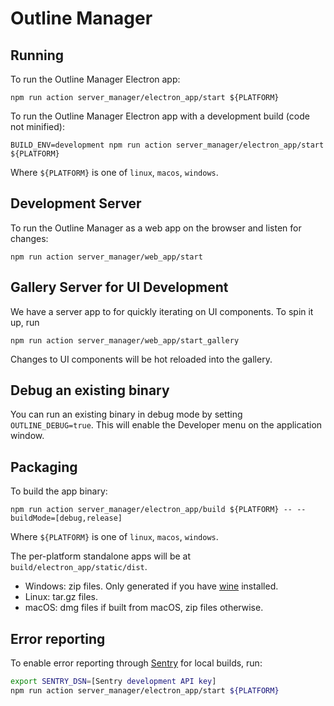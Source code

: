# Outline Manager

## Running

To run the Outline Manager Electron app:

```
npm run action server_manager/electron_app/start ${PLATFORM}
```

To run the Outline Manager Electron app with a development build (code not minified):

```
BUILD_ENV=development npm run action server_manager/electron_app/start ${PLATFORM}
```

Where `${PLATFORM}` is one of `linux`, `macos`, `windows`.

## Development Server

To run the Outline Manager as a web app on the browser and listen for changes:

```
npm run action server_manager/web_app/start
```

## Gallery Server for UI Development

We have a server app to for quickly iterating on UI components. To spin it up, run

```
npm run action server_manager/web_app/start_gallery
```

Changes to UI components will be hot reloaded into the gallery.

## Debug an existing binary

You can run an existing binary in debug mode by setting `OUTLINE_DEBUG=true`.
This will enable the Developer menu on the application window.

## Packaging

To build the app binary:

```
npm run action server_manager/electron_app/build ${PLATFORM} -- --buildMode=[debug,release]
```

Where `${PLATFORM}` is one of `linux`, `macos`, `windows`.

The per-platform standalone apps will be at `build/electron_app/static/dist`.

- Windows: zip files. Only generated if you have [wine](https://www.winehq.org/download) installed.
- Linux: tar.gz files.
- macOS: dmg files if built from macOS, zip files otherwise.

## Error reporting

To enable error reporting through [Sentry](https://sentry.io/) for local builds, run:

```bash
export SENTRY_DSN=[Sentry development API key]
npm run action server_manager/electron_app/start ${PLATFORM}
```

